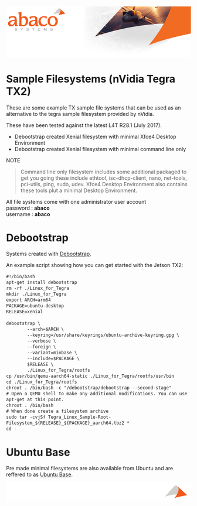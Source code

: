 ![Abaco stripe](abaco/Abaco_background-1000x275.png)

# Sample Filesystems (nVidia Tegra TX2)

These are some example TX sample file systems that can be used as an alternative to the tegra sample filesystem provided by nVidia.

These have been tested against the latest L4T R28.1 (July 2017).

* Debootstrap created Xenial filesystem with minimal Xfce4 Desktop Environment
* Debootstrap created Xenial filesystem with minimal command line only

NOTE
> Command line only filesystem includes some additional packaged to get you going these include ethtool, isc-dhcp-client, nano, net-tools, pci-utils, ping, sudo, udev. Xfce4 Desktop Environment also contains these tools plut a minimal Desktop Environment. 

All file systems come with one administrator user account  
password : **abaco**  
username : **abaco**

# Debootstrap
Systems created with [Debootstrap](https://wiki.debian.org/Debootstrap).

An example script showing how you can get started with the Jetson TX2:

```
#!/bin/bash
apt-get install debootstrap
rm -rf ./Linux_for_Tegra
mkdir ./Linux_for_Tegra
export ARCH=arm64
PACKAGE=ubuntu-desktop
RELEASE=xenial

debootstrap \
        --arch=$ARCH \
        --keyring=/usr/share/keyrings/ubuntu-archive-keyring.gpg \
        --verbose \
        --foreign \
        --variant=minbase \
        --include=$PACKAGE \
        $RELEASE \
        ./Linux_for_Tegra/rootfs
cp /usr/bin/qemu-aarch64-static ./Linux_for_Tegra/rootfs/usr/bin
cd ./Linux_for_Tegra/rootfs
chroot . /bin/bash -c "/debootstrap/debootstrap --second-stage" 
# Open a QEMU shell to make any additional modifications. You can use apt-get at this point.
chroot . /bin/bash 
# When done create a filesystem archive
sudo tar -cvjSf Tegra_Linux_Sample-Root-Filesystem_${RELEASE}_${PACKAGE}_aarch64.tbz2 *
cd -
```

# Ubuntu Base
Pre made minimal filesystems are also available from Ubuntu and are reffered to as [Ubuntu Base](https://wiki.ubuntu.com/Base).

![Abaco stripe](abaco/Abaco%20Footer1000x100.png)

